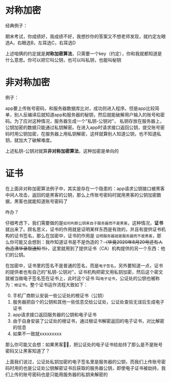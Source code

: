 # 对称加密
经典例子：

期末考试，你成绩好，我成绩不好，我想抄你的答案又不想老师发现，就约定左眼选A，右眼选B，左耳选C，右耳选D

上述咱俩的约定就是**对称加密算法**，只需要一个key（约定），你和我就都知道是什么意思。你可以把它叫公钥，也可以叫私钥，也能叫秘钥

# 非对称加密
例子：

app要上传账号密码，和服务器数据库比对，成功则进入程序。但是app比较简单，别人反编译后就知道app和服务器的秘钥，然后就能破解用户输入的账号和密码。为了应对这种情况，服务器生成一个"私钥-公钥对"，
私钥存放在服务器上，公钥加密的数据只能通过私钥解密。在进入app时请求接口返回公钥，提交账号密码时用公钥加密，在服务器上用私钥解密，这样就算别人知道公钥，也不知道私钥，就加大了破解难度。

上述私钥-公钥对就算**非对称加密算法**，这种加密是单向的

# 证书
在上面非对称加密算法例子中，其实是存在一个隐患的：app请求公钥接口被黑客中间人攻击，返回的是黑客的公钥，那么上传账号密码时就用黑客的公钥加密数据，黑客也就能知道账号密码了

咋办？

仔细考虑下，我们需要做的是`如何判断公钥来自于服务器而不是黑客`。这种情况，**证书**就出来了。顾名思义，证书的作用就是证明某样东西是有效的，并且有提供证书机构的证书签名，那么在加密中，证书的作用是
`证明服务器就是服务器而不是黑客`，那么你可能又会想到：我咋知道证书是不是伪造的？~~（毕竟2020年8月20号还有人伪造清华录取通知书）~~，这里就用到了提供证书（CA）机构提供的另一个东西：他们的公钥。

在加密中，证书里的签名不是普通的签名，而是`电子签名`，另外要知道一点，证书的提供者也有自己的"私钥-公钥对"，证书机构把密文用私钥加密，然后这个密文就被当做电子签名签在证书上，此时这个证书
叫`电子证书`，公证处的公钥也被称为：`根证书`。整个证书运作流程大致如下：

0. 手机厂商默认安装一些公证处的根证书（公钥）
1. 服务器把自个的公钥和其他一些信息交给公证处，公证处查验无误后生成电子证书
2. app请求接口返回服务器的公钥和电子证书
3. 由于自身安装了公证处的根证书，通过根证书解密返回的电子证书，对比解密的信息
4. 如果不一致就xxxxxxxxx

那么你可能又会想：如果黑客🐂🍺，把公证处的电子证书给劫持了那么是不是账号密码又让黑客知道了？

上面我们说过，公证处私钥加密的电子签名里是服务器的公钥，而我们上传账号密码时用的也是公证处公钥解密证书后获取的服务器公钥，即使电子证书被劫持，我们上传的账号密码也是只能用服务器的私钥来解密的

